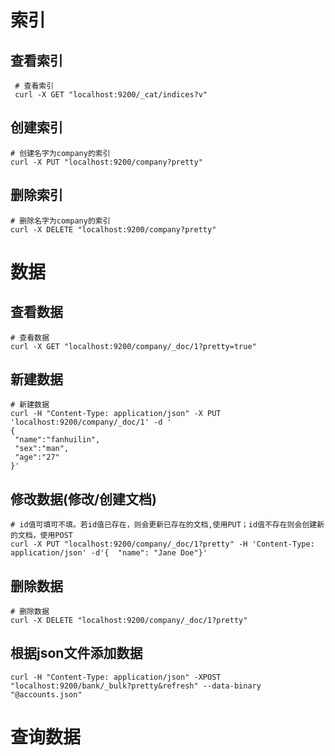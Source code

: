 # 索引



## 	查看索引

```shell
 # 查看索引
 curl -X GET "localhost:9200/_cat/indices?v"
```



## 	创建索引

```shell
# 创建名字为company的索引
curl -X PUT "localhost:9200/company?pretty"
```



## 	删除索引

```shell
# 删除名字为company的索引
curl -X DELETE "localhost:9200/company?pretty"		
```



# 数据



## 	查看数据

```shell
# 查看数据
curl -X GET "localhost:9200/company/_doc/1?pretty=true"
```



## 	新建数据

```shell
# 新建数据
curl -H "Content-Type: application/json" -X PUT 'localhost:9200/company/_doc/1' -d '
{
 "name":"fanhuilin",
 "sex":"man",
 "age":"27"
}'
```



## 	修改数据(修改/创建文档)

```shell
# id值可填可不填。若id值已存在，则会更新已存在的文档,使用PUT；id值不存在则会创建新的文档，使用POST
curl -X PUT "localhost:9200/company/_doc/1?pretty" -H 'Content-Type: application/json' -d'{  "name": "Jane Doe"}'
```



## 	删除数据

```shell
# 删除数据
curl -X DELETE "localhost:9200/company/_doc/1?pretty"
```



## 	根据json文件添加数据

```shell
curl -H "Content-Type: application/json" -XPOST "localhost:9200/bank/_bulk?pretty&refresh" --data-binary "@accounts.json"
```



# 查询数据















